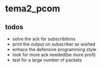 # tema2_pcom
## todos
- solve the ack for subscribtions
- print the output on subscriber as wished
- enhace the defensive programming style
- look for more ack needed(be more profi)
- test for a large number of packets